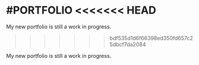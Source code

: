 #PORTFOLIO
<<<<<<< HEAD
=======

My new portfolio is still a work in progress.
>>>>>>> bdf535d1d6f66398ed350fd657c25dbcf7da2084

My new portfolio is still a work in progress.
